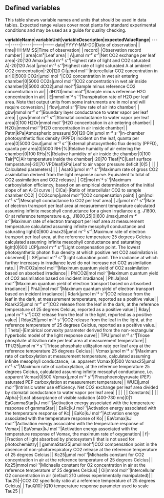## Defined variables
This table shows variable names and units that should be used in data tables. Expected range values cover most plants for standard experimental conditions and may be used as a guide for quality checking.

**variableName**|**variableUnit**|**variableDescription**|**expectedValueRange**| 
-----|-----|-----|-----|-----
date|YYYY-MM-DD|Date of observation| | 
time|HH:MM:SS|Time of observation| | 
record|-|Observation record number| | 
area|cm²|Leaf area| | 
A|µmol m⁻² s⁻¹|Net CO2 exchange per leaf area|-20|120
Amax|µmol m⁻² s⁻¹|Highest rate of light and CO2 saturated A|-20|120
Asat |µmol m⁻² s⁻¹|Highest rate of light saturated A at ambient CO2 concentration|-20|120
Ci|µmol mol⁻¹|Intercellular CO2 concentration in air|0|5000
CO2r|µmol mol⁻¹|CO2 concentration in wet air entering chamber|0|5000
CO2s|µmol mol⁻¹|CO2 concentration in wet air inside chamber|0|5000
dCO2|µmol mol⁻¹|Sample minus reference CO2 concentration in air| | 
dH2O|mmol mol⁻¹|Sample minus reference H2O concentration in air| | 
E|mmol m⁻² s⁻¹|Transpiration rate of H2O per leaf area. Note that output units from some instruments are in mol and will require conversion.| | 
flow|µmol s⁻¹|Flow rate of air into chamber| | 
gbw|mmol m⁻² s⁻¹|Boundary layer conductance to water vapor per leaf area| | 
gsw|mmol m⁻² s⁻¹|Stomatal conductance to water vapor per leaf area|0|100
H2Or|mmol mol⁻¹|H2O concentration in air entering chamber| | 
H2Os|mmol mol⁻¹|H2O concentration in air inside chamber| | 
Patm|kPa|Atmospheric pressure|50|120
Qin|µmol m⁻²  s⁻¹|In-chamber photosynthetic flux density (PPFD) incident on the leaf, quanta per area|0|5000
Qout|µmol m⁻² s⁻¹|External photosynthetic flux density (PPFD), quanta per area|0|5000
RHr|%|Relative humidity of air entering the chamber|0|100
RHs|%|Relative humidity of air inside the chamber|0|100
Tair|°C|Air temperature inside the chamber|-20|70
Tleaf|°C|Leaf surface temperature|-20|70
VPDleaf|kPa|Leaf to air vapor pressure deficit |0|5
 | | | | 
Calculated parameters| | | | 
AsatG|µmol m⁻² s⁻¹|Maximum rate of gross CO2 assimilation derived from the light response curve. Equivalent to total of CO2 assimilation and CO2 release.| | 
CE|mol m⁻² s⁻¹|Maximum carboxylation efficiency, based on an empirical determination of the initial slope of an A-Ci curve| | 
CiCa|-|Ratio of intercellular CO2 to sample chamber CO2| | 
CO2comp|µmol mol⁻¹|CO2 compensation point| | 
gm|mol m⁻² s⁻¹|Mesophyll conductance to CO2 per leaf area| | 
J|µmol m⁻² s⁻¹|Rate of electron transport per leaf area at measurement temperature calculated assuming infinite mesophyll conductance for a given irradiance e.g. J1800. Or at reference temperature e.g., J1800,25|0|600
Jmax|µmol m⁻² s⁻¹|Maximum rate of electron transport per leaf area at measurement temperature calculated assuming infinite mesophyll conductance and saturating light|0|600
Jmax25|µmol m⁻² s⁻¹|Maximum rate of electron transport per leaf area, at the reference temperature 25 degrees Celcius calculated assuming infinite mesophyll conductance and saturating light|0|600
LCP|µmol m⁻²  s⁻¹|Light compensation point. The lowest photosynthetic photon flux density at which positive net CO2 assimilation is observed| | 
LSP|µmol m⁻²  s⁻¹|Light saturation point. The irradiance at which further increases in irradiance level do not increase net CO2 assimilation rate.| | 
PhiCO2a|mol mol⁻¹|Maximum quantum yield of CO2 assimilation based on absorbed irradiance| | 
PhiCO2i|mol mol⁻¹|Maximum quantum yield of CO2 assimilation based on incident irradiance| | 
PhiJa|mol mol⁻¹|Maximum quantum yield of electron transport based on arbsorbed irradiance| | 
PhiJi|mol mol⁻¹|Maximum quantum yield of electron transport based on incident irradiance| | 
Rdark|µmol m⁻² s⁻¹|CO2 release from the leaf in the dark, at measurement temperature, reported as a positive value| | 
Rdark25|µmol m⁻² s⁻¹|CO2 release from the leaf in the dark, at the reference temperature of 25 degrees Celcius, reported as a positive value| | 
Rday|µmol m⁻² s⁻¹|CO2 release from the leaf in the light, reported as a positive value| | 
Rday25|µmol m⁻² s⁻¹|CO2 release from the leaf in the light, at the reference temperature of 25 degrees Celcius, reported as a positive value.| | 
Theta|-|Empirical convexity parameter derived from the non-rectangular hyperbolic model of the light response curve| | 
TPU|µmol m⁻² s⁻¹|Triose phosphate utilization rate per leaf area at measurement temperature| | 
TPU25|µmol m⁻² s⁻¹|Triose phosphate utilization rate per leaf area at the reference temperature 25 degrees Celcius| | 
Vcmax|µmol m⁻² s⁻¹|Maximum rate of carboxylation at measurement temperature, calculated assuming infinite mesophyll conductance, i.e. apparent Vcmax|0|500
Vcmax25|µmol m⁻² s⁻¹|Maximum rate of carboxylation, at the reference temperature 25 degrees Celcius, calculated assuming infinite mesophyl conductance, i.e. apparent Vcmax|0|500
Vpmax|µmol m⁻² s⁻¹|Phosphoenolpyruvate (PEP) saturated PEP carboxylation at measurement temperature| | 
WUEi|µmol mol⁻¹|Intrinsic water use efficiency. Net CO2 exchange per leaf area divided by stomatal conductance to water vapor per leaf area| | 
 | | | | 
Constants| | | | 
Alpha|-|Leaf absorptance of visible radiation (400-730 nm)|0|1
EaGammaStar|kJ mol⁻¹|Activation energy associated with the temperature response of gammaStar| | 
EaKc|kJ mol⁻¹|Activation energy associated with the temperature response of Kc| | 
EaKo|kJ mol⁻¹|Activation energy associated with the temperature response of Ko| | 
EaVcmax|kJ mol⁻¹|Activation energy associated with the temperature response of Vcmax| | 
EaVomax|kJ mol⁻¹|Activation energy associated with the temperature response of Vomax, the maximum rate of oxygenation| | 
f|-|Fraction of light absorbed by photosystem II that is not used for photochemistry| | 
gammaStar25|µmol mol⁻¹|CO2 compensation point in the absence of non-photorespiratory CO2 release at the reference temperature of 25 degrees Celcius| | 
Kc25|µmol mol⁻¹|Michaelis constant for CO2 concentration in air at the reference temperature of 25 degrees Celcius| | 
Ko25|mmol mol⁻¹|Michaelis constant for O2 concentration in air at the reference temperature of 25 degrees Celcius| | 
Oi|mmol mol⁻¹|Intercellular O2 concentration in air (default 210 unless experimentally manipulated)| | 
Tau25|-|CO2:O2 specificity ratio at a reference temperature of 25 degrees Celcius| | 
TauQ10|-|Q10 temperature response parameter used to scale Tau25 | | 
